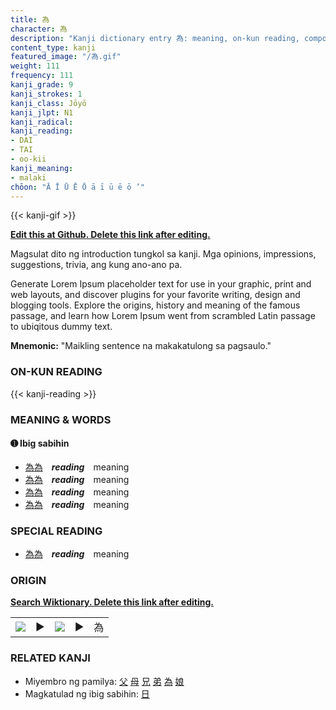 ```yaml
---
title: 為
character: 為
description: "Kanji dictionary entry 為: meaning, on-kun reading, compounds, origin, related kanji"
content_type: kanji
featured_image: "/為.gif"
weight: 111
frequency: 111
kanji_grade: 9
kanji_strokes: 1
kanji_class: Jōyō
kanji_jlpt: N1
kanji_radical: 
kanji_reading: 
- DAI
- TAI
- oo-kii
kanji_meaning:
- malaki
chōon: "Ā Ī Ū Ē Ō ā ī ū ē ō ’"
---
```

[//]: # (Don't edit the line below. Kanji animated GIF code is automatically generated.)
{{< kanji-gif >}}

[//]: # (Edit below this line.)

**[Edit this at Github. Delete this link after editing.](https://github.com/tim0g/tim/tree/main/content/kanji/為/index.md)**

Magsulat dito ng introduction tungkol sa kanji. Mga opinions, impressions, suggestions, trivia, ang kung ano-ano pa.

Generate Lorem Ipsum placeholder text for use in your graphic, print and web layouts, and discover plugins for your favorite writing, design and blogging tools. Explore the origins, history and meaning of the famous passage, and learn how Lorem Ipsum went from scrambled Latin passage to ubiqitous dummy text.
 
**Mnemonic:** "Maikling sentence na makakatulong sa pagsaulo."

### ON-KUN READING

[//]: # (Don't edit the line below. ON-KUN READING code is automatically generated.)
{{< kanji-reading >}}

### MEANING & WORDS

#### ➊ **Ibig sabihin**
  - [為](../為)[為](../為)　***reading***　meaning
  - [為](../為)[為](../為)　***reading***　meaning
  - [為](../為)[為](../為)　***reading***　meaning
  - [為](../為)[為](../為)　***reading***　meaning

### SPECIAL READING
  - [為](../為)[為](../為)　***reading***　meaning

### ORIGIN

**[Search Wiktionary. Delete this link after editing.](https://wiktionary.org/wiki/為)**
<table class="kanji-table"><tr><td>
<img src="60px-為-bronze.svg.png">
</td><td>▶</td><td>
<img src="60px-為-oracle.svg.png">
</td><td>▶</td>
<td class="kanji-origin">為</td>
</tr></table>

### RELATED KANJI
- Miyembro ng pamilya: [父](../父) [母](../母) [兄](../兄) [弟](../弟) [為](../為) [娘](../娘)
- Magkatulad ng ibig sabihin: [日](../日)
